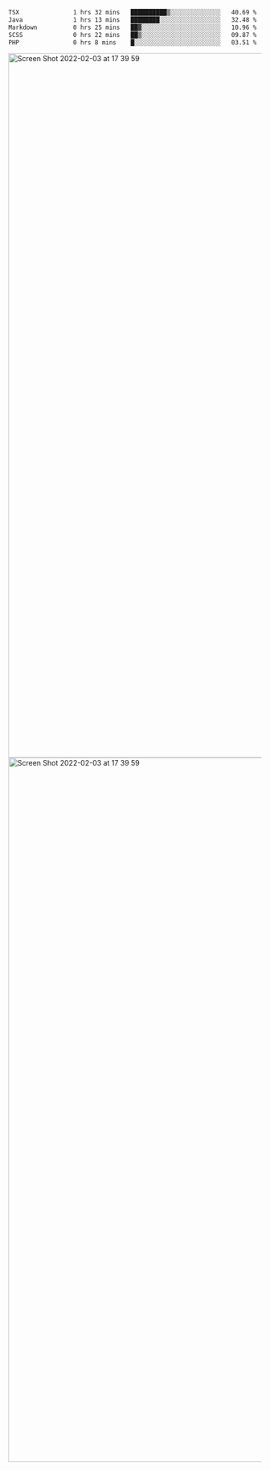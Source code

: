 <!--START_SECTION:waka-->

```txt
TSX               1 hrs 32 mins   ██████████▒░░░░░░░░░░░░░░   40.69 %
Java              1 hrs 13 mins   ████████░░░░░░░░░░░░░░░░░   32.48 %
Markdown          0 hrs 25 mins   ██▓░░░░░░░░░░░░░░░░░░░░░░   10.96 %
SCSS              0 hrs 22 mins   ██▒░░░░░░░░░░░░░░░░░░░░░░   09.87 %
PHP               0 hrs 8 mins    █░░░░░░░░░░░░░░░░░░░░░░░░   03.51 %
```

<!--END_SECTION:waka-->

<img width="1400" alt="Screen Shot 2022-02-03 at 17 39 59" src="https://user-images.githubusercontent.com/45716542/152387304-f2b60485-53a6-4f4b-a818-5cefb1b0c0ae.png">
<img width="1400" alt="Screen Shot 2022-02-03 at 17 39 59" src="https://user-images.githubusercontent.com/45716542/152387273-ea5cdf21-2a45-44da-8bef-00c1763b1d42.png">
